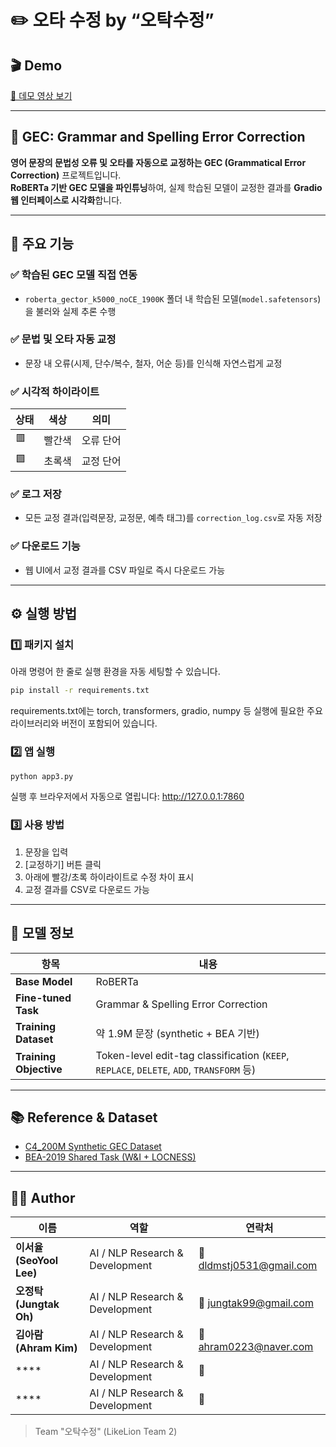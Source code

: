 # ✏️ 오타 수정 by “오탁수정”

## 🎬 Demo

[🔗 데모 영상 보기](https://github.com/user-attachments/assets/f7994a93-9fe0-4fba-9020-d531c2f827f6)

---

## 🧠 GEC: Grammar and Spelling Error Correction

**영어 문장의 문법성 오류 및 오타를 자동으로 교정하는 GEC (Grammatical Error Correction)** 프로젝트입니다.  
**RoBERTa 기반 GEC 모델을 파인튜닝**하여, 실제 학습된 모델이 교정한 결과를 **Gradio 웹 인터페이스로 시각화**합니다.

---

## 🚀 주요 기능

### ✅ 학습된 GEC 모델 직접 연동

- `roberta_gector_k5000_noCE_1900K` 폴더 내 학습된 모델(`model.safetensors`)을 불러와 실제 추론 수행

### ✅ 문법 및 오타 자동 교정

- 문장 내 오류(시제, 단수/복수, 철자, 어순 등)를 인식해 자연스럽게 교정

### ✅ 시각적 하이라이트

| 상태 | 색상   | 의미      |
| ---- | ------ | --------- |
| 🟥   | 빨간색 | 오류 단어 |
| 🟩   | 초록색 | 교정 단어 |

### ✅ 로그 저장

- 모든 교정 결과(입력문장, 교정문, 예측 태그)를 `correction_log.csv`로 자동 저장

### ✅ 다운로드 기능

- 웹 UI에서 교정 결과를 CSV 파일로 즉시 다운로드 가능

---

## ⚙️ 실행 방법

### 1️⃣ 패키지 설치

아래 명령어 한 줄로 실행 환경을 자동 세팅할 수 있습니다.

```bash
pip install -r requirements.txt
```

requirements.txt에는 torch, transformers, gradio, numpy 등
실행에 필요한 주요 라이브러리와 버전이 포함되어 있습니다.

### 2️⃣ 앱 실행

```bash
python app3.py
```

실행 후 브라우저에서 자동으로 열립니다: http://127.0.0.1:7860

### 3️⃣ 사용 방법

1. 문장을 입력
2. [교정하기] 버튼 클릭
3. 아래에 빨강/초록 하이라이트로 수정 차이 표시
4. 교정 결과를 CSV로 다운로드 가능

---

## 📘 모델 정보

| 항목                   | 내용                                                                                     |
| ---------------------- | ---------------------------------------------------------------------------------------- |
| **Base Model**         | RoBERTa                                                                                  |
| **Fine-tuned Task**    | Grammar & Spelling Error Correction                                                      |
| **Training Dataset**   | 약 1.9M 문장 (synthetic + BEA 기반)                                                      |
| **Training Objective** | Token-level edit-tag classification (`KEEP`, `REPLACE`, `DELETE`, `ADD`, `TRANSFORM` 등) |

---

## 📚 Reference & Dataset

- [C4_200M Synthetic GEC Dataset](https://github.com/google-research-datasets/C4_200M-synthetic-dataset-for-grammatical-error-correction)
- [BEA-2019 Shared Task (W&I + LOCNESS)](https://www.cl.cam.ac.uk/research/nl/bea2019st/)

---

## 🧑‍💻 Author

| 이름                     | 역할                            | 연락처                                                   |
| ------------------------ | ------------------------------- | -------------------------------------------------------- |
| **이서율 (SeoYool Lee)** | AI / NLP Research & Development | 📧 [dldmstj0531@gmail.com](mailto:dldmstj0531@gmail.com) |
| **오정탁 (Jungtak Oh)**  | AI / NLP Research & Development | 📧 [jungtak99@gmail.com](mailto:jungtak99@gmail.com)     |
| **김아람 (Ahram Kim)**   | AI / NLP Research & Development | 📧 [ahram0223@naver.com](mailto:ahram0223@naver.com)     |
| \*\*\*\*                 | AI / NLP Research & Development | 📧 []()                                                  |
| \*\*\*\*                 | AI / NLP Research & Development | 📧 []()                                                  |

> Team "오탁수정" (LikeLion Team 2)
